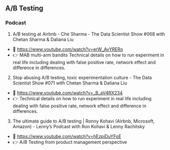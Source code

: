 ## A/B Testing
### Podcast 
1. A/B testing at Airbnb - Che Sharma - The Data Scientist Show #068 with Chetan Sharma & Daliana Liu
- 🔗 https://www.youtube.com/watch?v=erW_AvYRERo
- 👉 MAB multi-arm bandits Technical details on how to run experiment in real life including dealing with false positive rate, network effect and difference in differences.

2. Stop abusing A/B testing, toxic experimentation culture  - The Data Scientist Show #071 with Chetan Sharma & Daliana Liu
- 🔗 https://www.youtube.com/watch?v=_B_aV4RX234 
- 👉 Technical details on how to run experiment in real life including dealing with false positive rate, network effect and difference in differences.


3. The ultimate guide to A/B testing | Ronny Kohavi (Airbnb, Microsoft, Amazon) - Lenny’s Podcast with Ron Kohavi & Lenny Rachitsky 
- 🔗 https://www.youtube.com/watch?v=hEzpiDuYFoE
- 👉 A/B Testing from product management perspective
